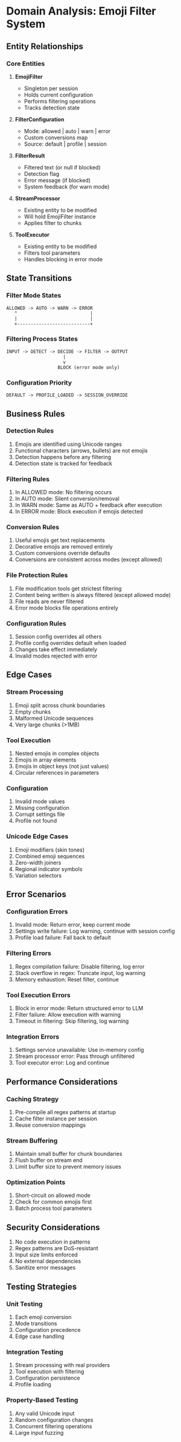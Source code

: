 # Domain Analysis: Emoji Filter System

## Entity Relationships

### Core Entities

1. **EmojiFilter**
   - Singleton per session
   - Holds current configuration
   - Performs filtering operations
   - Tracks detection state

2. **FilterConfiguration**
   - Mode: allowed | auto | warn | error
   - Custom conversions map
   - Source: default | profile | session

3. **FilterResult**
   - Filtered text (or null if blocked)
   - Detection flag
   - Error message (if blocked)
   - System feedback (for warn mode)

4. **StreamProcessor**
   - Existing entity to be modified
   - Will hold EmojiFilter instance
   - Applies filter to chunks

5. **ToolExecutor**
   - Existing entity to be modified
   - Filters tool parameters
   - Handles blocking in error mode

## State Transitions

### Filter Mode States
```
ALLOWED -> AUTO -> WARN -> ERROR
   ^                           |
   |                           |
   +---------------------------+
```

### Filtering Process States
```
INPUT -> DETECT -> DECIDE -> FILTER -> OUTPUT
                     |
                     v
                   BLOCK (error mode only)
```

### Configuration Priority
```
DEFAULT -> PROFILE_LOADED -> SESSION_OVERRIDE
```

## Business Rules

### Detection Rules
1. Emojis are identified using Unicode ranges
2. Functional characters (arrows, bullets) are not emojis
3. Detection happens before any filtering
4. Detection state is tracked for feedback

### Filtering Rules
1. In ALLOWED mode: No filtering occurs
2. In AUTO mode: Silent conversion/removal
3. In WARN mode: Same as AUTO + feedback after execution
4. In ERROR mode: Block execution if emojis detected

### Conversion Rules
1. Useful emojis get text replacements
2. Decorative emojis are removed entirely
3. Custom conversions override defaults
4. Conversions are consistent across modes (except allowed)

### File Protection Rules
1. File modification tools get strictest filtering
2. Content being written is always filtered (except allowed mode)
3. File reads are never filtered
4. Error mode blocks file operations entirely

### Configuration Rules
1. Session config overrides all others
2. Profile config overrides default when loaded
3. Changes take effect immediately
4. Invalid modes rejected with error

## Edge Cases

### Stream Processing
1. Emoji split across chunk boundaries
2. Empty chunks
3. Malformed Unicode sequences
4. Very large chunks (>1MB)

### Tool Execution
1. Nested emojis in complex objects
2. Emojis in array elements
3. Emojis in object keys (not just values)
4. Circular references in parameters

### Configuration
1. Invalid mode values
2. Missing configuration
3. Corrupt settings file
4. Profile not found

### Unicode Edge Cases
1. Emoji modifiers (skin tones)
2. Combined emoji sequences
3. Zero-width joiners
4. Regional indicator symbols
5. Variation selectors

## Error Scenarios

### Configuration Errors
1. Invalid mode: Return error, keep current mode
2. Settings write failure: Log warning, continue with session config
3. Profile load failure: Fall back to default

### Filtering Errors
1. Regex compilation failure: Disable filtering, log error
2. Stack overflow in regex: Truncate input, log warning
3. Memory exhaustion: Reset filter, continue

### Tool Execution Errors
1. Block in error mode: Return structured error to LLM
2. Filter failure: Allow execution with warning
3. Timeout in filtering: Skip filtering, log warning

### Integration Errors
1. Settings service unavailable: Use in-memory config
2. Stream processor error: Pass through unfiltered
3. Tool executor error: Log and continue

## Performance Considerations

### Caching Strategy
1. Pre-compile all regex patterns at startup
2. Cache filter instance per session
3. Reuse conversion mappings

### Stream Buffering
1. Maintain small buffer for chunk boundaries
2. Flush buffer on stream end
3. Limit buffer size to prevent memory issues

### Optimization Points
1. Short-circuit on allowed mode
2. Check for common emojis first
3. Batch process tool parameters

## Security Considerations

1. No code execution in patterns
2. Regex patterns are DoS-resistant
3. Input size limits enforced
4. No external dependencies
5. Sanitize error messages

## Testing Strategies

### Unit Testing
1. Each emoji conversion
2. Mode transitions
3. Configuration precedence
4. Edge case handling

### Integration Testing
1. Stream processing with real providers
2. Tool execution with filtering
3. Configuration persistence
4. Profile loading

### Property-Based Testing
1. Any valid Unicode input
2. Random configuration changes
3. Concurrent filtering operations
4. Large input fuzzing